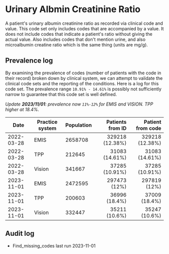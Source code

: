 # Urinary Albmin Creatinine Ratio

A patient's urinary albumin creatinine ratio as recorded via clinical code and value. This code set only includes codes that are accompanied by a value. It does not include codes that indicate a patient's ratio without giving the actual value. Also includes codes that don't mention urine, and also microalbumin creatine ratio which is the same thing (units are mg/g).

## Prevalence log

By examining the prevalence of codes (number of patients with the code in their record) broken down by clinical system, we can attempt to validate the clinical code sets and the reporting of the conditions. Here is a log for this code set. The prevalence range `10.91% - 14.61%` is possibly not sufficiently narrow to guarantee that this code set is well defined.

_Update **2023/11/01**: prevalence now `11%-12%` for EMIS and VISION. TPP higher at 18.4%._

| Date       | Practice system | Population | Patients from ID | Patient from code |
| ---------- | --------------- | ---------- | ---------------: | ----------------: |
| 2022-03-28 | EMIS            | 2658708    |  329218 (12.38%) |   329218 (12.38%) |
| 2022-03-28 | TPP             | 212645     |   31083 (14.61%) |    31083 (14.61%) |
| 2022-03-28 | Vision          | 341667     |   37285 (10.91%) |    37285 (10.91%) |
| 2023-11-01 | EMIS            | 2472595    |     297473 (12%) |      297819 (12%) |
| 2023-11-01 | TPP             | 200603     |    36996 (18.4%) |     37009 (18.4%) |
| 2023-11-01 | Vision          | 332447     |    35211 (10.6%) |     35247 (10.6%) |

## Audit log

- Find_missing_codes last run 2023-11-01
